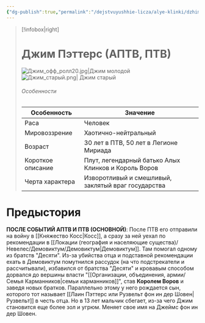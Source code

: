 ```yaml
---
{"dg-publish":true,"permalink":"/dejstvuyushhie-licza/alye-klinki/dzhim-petters-ili-dzhim-brendmaren/","dgPassFrontmatter":true}
---
```


> [!infobox|right]
> # Джим Пэттерс (АПТВ, ПТВ)
> ![Джим_офф_ролл20.jpg|Джим молодой](/img/user/%D0%94%D0%B6%D0%B8%D0%BC_%D0%BE%D1%84%D1%84_%D1%80%D0%BE%D0%BB%D0%BB20.jpg)
> ![Джим_старый.png| Джим старый](/img/user/%D0%94%D0%B6%D0%B8%D0%BC_%D1%81%D1%82%D0%B0%D1%80%D1%8B%D0%B9.png)
> ###### Особенности
> | Особенность | Значение |
> | ---- | ---- |
> | Раса | Человек |
> | Мировоззрение | Хаотично-нейтральный |
> | Возраст | 30 лет в ПТВ, 50 лет в Легионе Мириада |
> | Короткое описание | Плут, легендарный батько Алых Клинков и Король Воров |
> | Черта характера | Изворотливый и смешливый, заклятый враг государства  |

# Предыстория

**ПОСЛЕ СОБЫТИЙ АПТВ И ПТВ (ОСНОВНОЙ)**:
После ПТВ его отправили на войну в [[Княжество Косс\|Косс]], а сразу за ней уехал по рекомендации в [[Локации (география и населяющие существа)/Невелес/Демовиктум/Демовиктум\|Демовиктум]]. Там помогал одному из братств "Десяти". Из-за убийства отца и подставной рекомендации ехать в Демовиктум помутнился рассудок (на что подстрекатели и рассчитывали), избавился от братства "Десяти" и кровавым способом дорвался до вершины власти "[[Организации, объединения, армии/Семья Карманников\|семьи карманников]]", став **Королем Воров** и заведя новых братков. Параллельно этому у него рождается сын, которого тот называет [[Лаин Пэттерс или Рузвельт фон ин дер Шовен\|Рузвельт]] в честь отца. Но в 13 лет мальчик сбегает, из-за чего Джим становится еще более зол и угрюм.
Меняет свое имя на Джеймс фон ин дер Шовен.